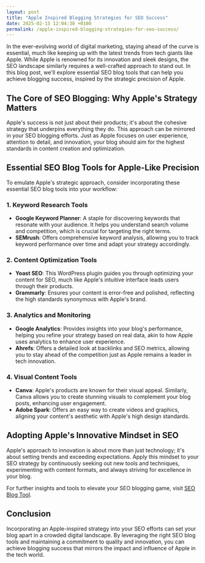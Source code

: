 ```yaml
---
layout: post
title: "Apple Inspired Blogging Strategies for SEO Success"
date: 2025-02-15 12:04:38 +0100
permalink: /apple-inspired-blogging-strategies-for-seo-success/
---
```



In the ever-evolving world of digital marketing, staying ahead of the curve is essential, much like keeping up with the latest trends from tech giants like Apple. While Apple is renowned for its innovation and sleek designs, the SEO landscape similarly requires a well-crafted approach to stand out. In this blog post, we'll explore essential SEO blog tools that can help you achieve blogging success, inspired by the strategic precision of Apple.

## The Core of SEO Blogging: Why Apple's Strategy Matters

Apple's success is not just about their products; it's about the cohesive strategy that underpins everything they do. This approach can be mirrored in your SEO blogging efforts. Just as Apple focuses on user experience, attention to detail, and innovation, your blog should aim for the highest standards in content creation and optimization. 

## Essential SEO Blog Tools for Apple-Like Precision

To emulate Apple's strategic approach, consider incorporating these essential SEO blog tools into your workflow:

### 1. Keyword Research Tools

- **Google Keyword Planner**: A staple for discovering keywords that resonate with your audience. It helps you understand search volume and competition, which is crucial for targeting the right terms.
- **SEMrush**: Offers comprehensive keyword analysis, allowing you to track keyword performance over time and adapt your strategy accordingly.

### 2. Content Optimization Tools

- **Yoast SEO**: This WordPress plugin guides you through optimizing your content for SEO, much like Apple's intuitive interface leads users through their products.
- **Grammarly**: Ensures your content is error-free and polished, reflecting the high standards synonymous with Apple's brand.

### 3. Analytics and Monitoring

- **Google Analytics**: Provides insights into your blog's performance, helping you refine your strategy based on real data, akin to how Apple uses analytics to enhance user experience.
- **Ahrefs**: Offers a detailed look at backlinks and SEO metrics, allowing you to stay ahead of the competition just as Apple remains a leader in tech innovation.

### 4. Visual Content Tools

- **Canva**: Apple's products are known for their visual appeal. Similarly, Canva allows you to create stunning visuals to complement your blog posts, enhancing user engagement.
- **Adobe Spark**: Offers an easy way to create videos and graphics, aligning your content's aesthetic with Apple's high design standards.

## Adopting Apple's Innovative Mindset in SEO

Apple's approach to innovation is about more than just technology; it's about setting trends and exceeding expectations. Apply this mindset to your SEO strategy by continuously seeking out new tools and techniques, experimenting with content formats, and always striving for excellence in your blog.

For further insights and tools to elevate your SEO blogging game, visit [SEO Blog Tool](https://seoblogtool.com/).

## Conclusion

Incorporating an Apple-inspired strategy into your SEO efforts can set your blog apart in a crowded digital landscape. By leveraging the right SEO blog tools and maintaining a commitment to quality and innovation, you can achieve blogging success that mirrors the impact and influence of Apple in the tech world.